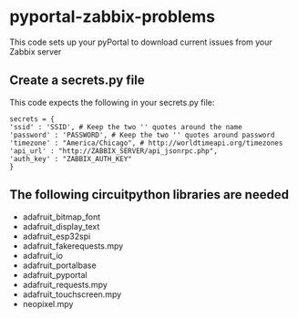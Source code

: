 # pyportal-zabbix-problems

This code sets up your pyPortal to download current issues from your Zabbix server

## Create a secrets.py file

This code expects the following in your secrets.py file:

```
secrets = {
'ssid' : 'SSID', # Keep the two '' quotes around the name
'password' : 'PASSWORD', # Keep the two '' quotes around password
'timezone' : "America/Chicago", # http://worldtimeapi.org/timezones
'api_url' : "http://ZABBIX_SERVER/api_jsonrpc.php",
'auth_key' : "ZABBIX_AUTH_KEY"
}
```

## The following circuitpython libraries are needed

- adafruit_bitmap_font
- adafruit_display_text
- adafruit_esp32spi
- adafruit_fakerequests.mpy
- adafruit_io
- adafruit_portalbase
- adafruit_pyportal
- adafruit_requests.mpy
- adafruit_touchscreen.mpy
- neopixel.mpy
